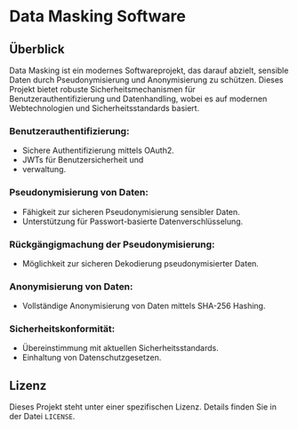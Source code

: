# Data Masking Software
## Überblick 
Data Masking ist ein modernes Softwareprojekt, das darauf abzielt, sensible Daten durch Pseudonymisierung und Anonymisierung zu schützen. 
Dieses Projekt bietet robuste Sicherheitsmechanismen für Benutzerauthentifizierung und Datenhandling, wobei es auf modernen Webtechnologien und Sicherheitsstandards basiert. 

### Benutzerauthentifizierung:
- Sichere Authentifizierung mittels OAuth2.
- JWTs für Benutzersicherheit und
- verwaltung.
### Pseudonymisierung von Daten:
  - Fähigkeit zur sicheren Pseudonymisierung sensibler Daten.
  -  Unterstützung für Passwort-basierte Datenverschlüsselung.
### Rückgängigmachung der Pseudonymisierung:
- Möglichkeit zur sicheren Dekodierung pseudonymisierter Daten.
### Anonymisierung von Daten:
- Vollständige Anonymisierung von Daten mittels SHA-256 Hashing.
### Sicherheitskonformität:
- Übereinstimmung mit aktuellen Sicherheitsstandards.
- Einhaltung von Datenschutzgesetzen.
## Lizenz
Dieses Projekt steht unter einer spezifischen Lizenz. Details finden Sie in der Datei `LICENSE`.
